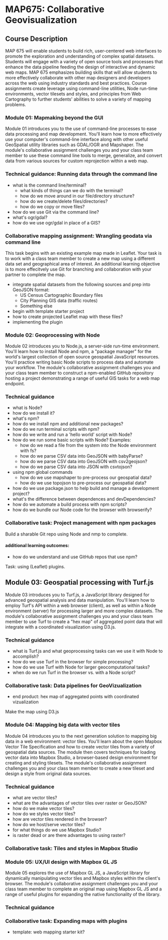 # MAP675: Collaborative Geovisualization

## Course Description

MAP 675 will enable students to build rich, user-centered web interfaces to promote the exploration and understanding of complex spatial datasets. Students will engage with a variety of open source tools and processes that enhance the data pipeline feeding the design of interactive and dynamic web maps. MAP 675 emphasizes building skills that will allow students to more effectively collaborate with other map designers and developers across the web using industry standards and best practices. Course assignments create leverage using command-line utilities, Node run-time environments, vector tilesets and styles, and principles from Web Cartography to further students' abilities to solve a variety of mapping problems.


### Module 01: Mapmaking beyond the GUI

Module 01 introduces you to the use of command-line processes to ease data processing and map development. You'll learn how to more effectively use your computer's command-line interface along with other useful GeoSpatial utility libraries such as GDAL/OGR and Mapshaper. The module's collaborative assignment challenges you and your class team member to use these command line tools to merge, generalize, and convert data from various sources for custom reprojection within a web map.

### Technical guidance: Running data through the command line

- what is the command line/terminal?
    - what kinds of things can we do with the terminal?
    - how do we move around in our file/directory structure?
    - how do we create/delete files/directories?
    - how do we copy or move files?
- how do we use Git via the command line?
- what's ogr/gdal?
- how do we use ogr/gdal in place of a GIS?


### Collaborative mapping assignment: Wrangling geodata via command line

This task begins with an existing example map made in Leaflet. Your task is to work with a class team member to create a new map using a different data set and geographical area of interest. An additional learning objective is to more effecitvely use Git for branching and collaboration with your partner to complete the map.

- integrate spatial datasets from the following sources and prep into GeoJSON format:
    - US Census Cartographic Boundary files
    - City Planning GIS data (traffic routes)
    - Something else
- begin with template starter project
- how to create projected Leaflet map with these files?
- implementing the plugin


### Module 02: Geoprocessing with Node

Module 02 introduces you to Node.js, a server-side run-time environment. You'll learn how to install Node and npm, a "package manager" for the world's largest collection of open source geospatial JavaScript resources. You'll practice writing basic Node scripts to process data and automate your workflow. The module's collaborative assignment challenges you and your class team member to construct a npm-enabled GitHub repository hosting a project demonstrating a range of useful GIS tasks for a web map endpoint.

### Technical guidance

- what is Node?
- how do we install it?
- what's npm?
- how do we install npm and additional new packages?
- how do we run terminal scripts with npm?
- how do we write and run a 'hello world' script with Node?
- how do we run some basic scripts with Node? Examples:
  - how do we read a file from the system into the Node environment with fs?
  - how do we parse CSV data into GeoJSON with babyParse?
  - how do we parse CSV data into GeoJSON with csv2geojson?
  - how do we parse CSV data into JSON with csvtojson?
- using npm global commands
    - how do we use mapshaper to pre-process our geospatial data?
    - how do we use topojson to pre-process our geospatial data?
- how do we use package.json to help build and manage a development project?
- what's the difference between dependences and devDependencies?
- how do we automate a build process with npm scripts?
- how do we bundle our Node code for the browser with browserify?

### Collaborative task: Project management with npm packages

Build a sharable Git repo using Node and nmp to complete.


#### additional learning outcomes:

- how do we understand and use GitHub repos that use npm?

Task: using (Leaflet) plugins.

## Module 03: Geospatial processing with Turf.js

Module 03 introduces you to Turf.js, a JavaScript library designed for advanced geospatial analysis and data manipulation. You'll learn how to employ Turf's API within a web browser (client), as well as within a Node environment (server) for processing larger and more complex datasets. The module's collaborative assignment challenges you and your class team member to use Turf to create a "hex map" of aggregated point data that will integrate with a coordinated visualization using D3.js.

### Technical guidance

- what is Turf.js and what geoprocessing tasks can we use it with Node to accomplish?
- how do we use Turf in the browser for simple processing?
- how do we use Turf with Node for larger geocomputational tasks?
- when do we run Turf in the browser vs. with a Node script?

### Collaborative task: Data pipelines for GeoVizualization

* end product: hex map of aggregated points with coordinated vizualization

Make the map using D3.js

### Module 04: Mapping big data with vector tiles

Module 04 introduces you to the next generation solution to mapping big data in a web environment: vector tiles. You'll learn about the open Mapbox Vector Tile Specification and how to create vector tiles from a variety of geospatial data sources. The module then covers techniques for loading vector data into Mapbox Studio, a browser-based design environment for creating and styling tilesets. The module's collaborative assignment challenges you and your class team member to create a new tileset and design a style from original data sources.

### Technical guidance

- what are vector tiles?
- what are the advantages of vector tiles over raster or GeoJSON?
- how do we make vector tiles?
- how do we styles vector tiles?
- how are vector tiles rendered in the browser?
- how do we host/serve vector tiles?
- for what things do we use Mapbox Studio?
- is raster dead or are there advantages to using raster?

### Collaborative task: Tiles and styles in Mapbox Studio

### Module 05: UX/UI design with Mapbox GL JS 

Module 05 explores the use of Mapbox GL JS, a JavaScript library for dynamically manipulating vector tiles and Mapbox styles within the client's browser. The module's collaborative assignment challenges you and your class team member to complete an original map using Mapbox GL JS and a range of useful plugins for expanding the native functionality of the library.

### Technical guidance


### Collaborative task: Expanding maps with plugins

- template: web mapping starter kit?
